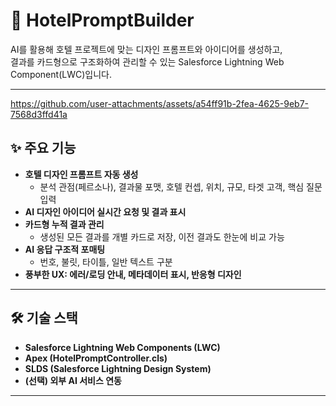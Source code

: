 # 🏨 HotelPromptBuilder

AI를 활용해 호텔 프로젝트에 맞는 디자인 프롬프트와 아이디어를 생성하고,  
결과를 카드형으로 구조화하여 관리할 수 있는 Salesforce Lightning Web Component(LWC)입니다.

---

https://github.com/user-attachments/assets/a54ff91b-2fea-4625-9eb7-7568d3ffd41a



## ✨ 주요 기능

- **호텔 디자인 프롬프트 자동 생성**  
  - 분석 관점(페르소나), 결과물 포맷, 호텔 컨셉, 위치, 규모, 타겟 고객, 핵심 질문 입력
- **AI 디자인 아이디어 실시간 요청 및 결과 표시**
- **카드형 누적 결과 관리**  
  - 생성된 모든 결과를 개별 카드로 저장, 이전 결과도 한눈에 비교 가능
- **AI 응답 구조적 포매팅**  
  - 번호, 불릿, 타이틀, 일반 텍스트 구분
- **풍부한 UX: 에러/로딩 안내, 메타데이터 표시, 반응형 디자인**

---

## 🛠️ 기술 스택

- **Salesforce Lightning Web Components (LWC)**
- **Apex (HotelPromptController.cls)**
- **SLDS (Salesforce Lightning Design System)**
- **(선택) 외부 AI 서비스 연동**

---
